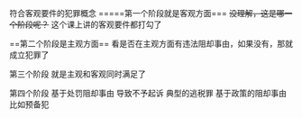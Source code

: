 符合客观要件的犯罪概念 =====第一个阶段就是客观方面===
	~~没理解，这是哪一个阶段呢？~~ 
	这个课上讲的客观要件都打勾了

==第二个阶段是主观方面==
	看是否在主观方面有违法阻却事由，如果没有，那就成立犯罪了

第三个阶段
	就是主观和客观同时满足了

第四个阶段
	基于处罚阻却事由 导致不予起诉  典型的逃税罪
	基于政策的阻却事由 比如预备犯